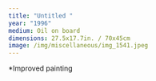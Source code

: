 ```yaml
---
title: "Untitled "
year: "1996"
medium: Oil on board
dimensions: 27.5x17.7in. / 70x45cm
image: /img/miscellaneous/img_1541.jpeg
---
```

*Improved painting
